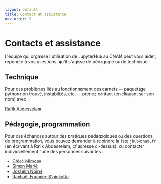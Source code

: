 ```yaml
---
layout: default
title: Contact et assistance
nav_order: 9
---
```


# Contacts et assistance

L'équipe qui organise l'utilisation de JupyterHub au CNAM peut vous aider,
répondre à vos questions, qu'il s'agisse de pédagogie ou de technique.

## Technique 

Pour des problèmes liés au fonctionnement des carnets — paquetage python non
trouvé, instabilités, etc. — prenez contact (en cliquant sur son nom) avec :

<div class="centre-important"><a href="mailto:rafik.abdesselam@lecnam.net">Rafik Abdesselam</a></div>

## Pédagogie, programmation

Pour des échanges autour des pratiques pédagogiques ou des questions de
programmation, vous pouvez demander à rejoindre la liste `jhub@cnam.fr` (en
écrivant à Rafik Abdesselam, cf adresse ci-dessus), ou
contacter individuellement l'une des personnes suivantes :

* [Chloé Mimeau][chloe]
* [Simon Marié][simon]
* [Josselin Noirel][josselin]
* [Raphaël Fournier-S'niehotta][raphael]

[chloe]: mailto:chloe.mimeau@lecnam.net?subject=[JupyterHub]
[simon]: mailto:simon.marie@lecnam.net?subject=[JupyterHub]
[josselin]: mailto:josselin.noirel@lecnam.net?subject=[JupyterHub]
[raphael]: mailto:raphael.fourniersniehotta@lecnam.net?subject=[JupyterHub]
